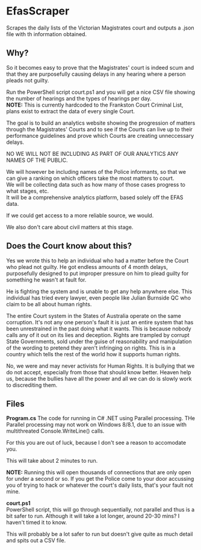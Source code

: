 # EfasScraper
Scrapes the daily lists of the Victorian Magistrates court and outputs a .json file with th information obtained.

## Why? ##
So it becomes easy to prove that the Magistrates' court is indeed scum and that they are purposefully causing delays 
in any hearing where a person pleads not guilty.

Run the PowerShell script court.ps1 and you will get a nice CSV file showing the number of hearings and the types of hearings per day.  
__NOTE:__ This is currently hardcoded to the Frankston Court Criminal List, plans exist to extract the data of every single Court.

The goal is to build an analytics website showing the progression of matters through the Magistrates' Courts and to see if the Courts can live up to 
their performance guidelines and prove which Courts are creating unneccessary delays.  
  
NO WE WILL NOT BE INCLUDING AS PART OF OUR ANALYTICS ANY NAMES OF THE PUBLIC.  
  
We will however be including names of the Police informants, so that we can give a ranking on which officers take the most matters to court.  
We will be collecting data such as how many of those cases progress to what stages, etc.  
It will be a comprehensive analytics platform, based solely off the EFAS data.  
  
If we could get access to a more reliable source, we would.  
  
We also don't care about civil matters at this stage.  
 
## Does the Court know about this? ##
Yes we wrote this to help an individual who had a matter before the Court who plead not guilty.
He got endless amounts of 4 month delays, purposefully designed to put improper pressure on him to plead guilty for something he wasn't at 
fault for.

He is fighting the system and is unable to get any help anywhere else.
This individual has tried every lawyer, even people like Julian Burnside QC who claim to be all about human rights.

The entire Court system in the States of Australia operate on the same corruption.
It's not any one person's fault it is just an entire system that has been unrestrained in the past doing what it wants.
This is because nobody calls any of it out on its lies and deception.
Rights are trampled by corrupt State Governments, sold under the guise of reasonability and manipulation of the wording to pretend they aren't infringing on rights.
This is in a country which tells the rest of the world how it supports human rights.

No, we were and may never activists for Human Rights.
It is bullying that we do not accept, especially from those that should know better.
Heaven help us, because the bullies have all the power and all we can do is slowly work to discrediting them.

## Files

__Program.cs__
The code for running in C# .NET using Parallel processing.
THe Parallel processing may not work on Windows 8/8.1, due to an issue with
multithreated Console.WriteLine() calls.  
  
For this you are out of luck, because I don't see a reason to accomodate you.

This will take about 2 minutes to run.

__NOTE:__ Running this will open thousands of connections that are only open for
under a second or so. If you get the Police come to your door accussing you of trying
to hack or whatever the court's daily lists, that's your fault not mine.


__court.ps1__  
PowerShell script, this will go through sequentially, not parallel and thus is a bit safer to run.
Although it will take a lot longer, around 20-30 mins? I haven't timed it to know.

This will probably be a lot safer to run but doesn't give quite as much detail and spits out a CSV
file.


